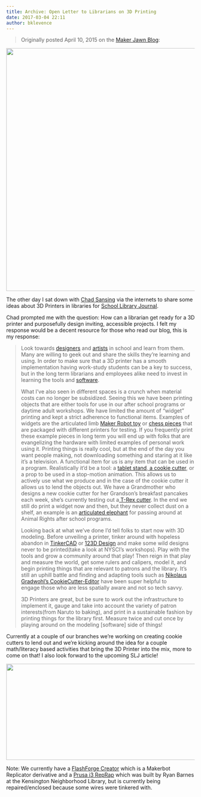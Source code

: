 ```yaml
---
title: Archive: Open Letter to Librarians on 3D Printing
date: 2017-03-04 22:11
author: bklevence
---
```

<blockquote>Originally posted April 10, 2015 on the <a href="http://makerjawn.org/blog/2015/04/10/open-letter-to-librarians-on-3d-printing/">Maker Jawn Blog</a>:</blockquote>
<img class="aligncenter size-full wp-image-282" src="http://mrklevence.files.wordpress.com/2017/03/capture.png" alt="" width="999" height="649" />

The other day I sat down with <a href="https://twitter.com/chadsansing">Chad Sansing</a> via the internets to share some ideas about 3D Printers in libraries for <a href="http://www.slj.com/">School Library Journal</a>.

Chad prompted me with the question: How can a librarian get ready for a 3D printer and purposefully design inviting, accessible projects. I felt my response would be a decent resource for those who read our blog, this is my response:
<blockquote>Look towards <a href="http://www.uarts.edu/academics/design/industrial-design">designers</a> and <a href="https://tyler.temple.edu/programs/metals-jewelry-cad-cam">artists</a> in school and learn from them. Many are willing to geek out and share the skills they’re learning and using. In order to make sure that a 3D printer has a smooth implementation having work-study students can be a key to success, but in the long term librarians and employees alike need to invest in learning the tools and <a href="https://www.youtube.com/watch?v=03Ju_LJlU3U">software</a>.

What I’ve also seen in different spaces is a crunch when material costs can no longer be subsidized. Seeing this we have been printing objects that are either tools for use in our after school programs or daytime adult workshops. We have limited the amount of “widget” printing and kept a strict adherence to functional items. Examples of widgets are the articulated limb <a href="https://www.thingiverse.com/thing:331035" target="_blank">Maker Robot toy</a> or <a href="https://www.youtube.com/watch?v=28qpXBLZHqk" target="_blank">chess pieces</a> that are packaged with different printers for testing. If you frequently print these example pieces in long term you will end up with folks that are evangelizing the hardware with limited examples of personal work using it. Printing things is really cool, but at the end of the day you want people making, not downloading something and staring at it like it’s a television. A functional item for us is any item that can be used in a program. Realistically it’d be a tool: a <a href="https://www.thingiverse.com/thing:16260" target="_blank">tablet stand</a>,<a href="http://www.shapeways.com/product/BXGQ349CP/t-rex"> a cookie cutter</a>, or a prop to be used in a stop-motion animation. This allows us to actively use what we produce and in the case of the cookie cutter it allows us to lend the objects out. We have a Grandmother who designs a new cookie cutter for her Grandson’s breakfast pancakes each week, she’s currently testing out a<a href="https://www.thingiverse.com/thing:749605" target="_blank"> T-Rex cutter</a>. In the end we still do print a widget now and then, but they never collect dust on a shelf, an example is an <a href="https://www.thingiverse.com/thing:257911" target="_blank">articulated elephant</a> for passing around at Animal Rights after school programs.

Looking back at what we’ve done I’d tell folks to start now with 3D modeling. Before unveiling a printer, tinker around with hopeless abandon in <a href="https://www.tinkercad.com/">TinkerCAD</a> or <a href="http://www.123dapp.com/design">123D Design</a> and make some wild designs never to be printed(take a look at NYSCI’s workshops). Play with the tools and grow a community around that play! Then reign in that play and measure the world, get some rulers and calipers, model it, and begin printing things that are relevant to patrons and the library. It’s still an uphill battle and finding and adapting tools such as <a href="http://www.local-guru.net/blog/pages/cookiecutter-editor" target="_blank">Nikolaus Gradwohl’s CookieCutter-Editor</a> have been super helpful to engage those who are less spatially aware and not so tech savvy.

3D Printers are great, but be sure to work out the infrastructure to implement it, gauge and take into account the variety of patron interests(from Naruto to baking), and print in a sustainable fashion by printing things for the library first. Measure twice and cut once by playing around on the modeling [software] side of things!</blockquote>
Currently at a couple of our branches we’re working on creating cookie cutters to lend out and we’re kicking around the idea for a couple math/literacy based activities that bring the 3D Printer into the mix, more to come on that! I also look forward to the upcoming SLJ article!

<img class="aligncenter size-full wp-image-283" src="http://mrklevence.files.wordpress.com/2017/03/capture2.png" alt="" width="595" height="257" />

Note: We currently have a <a href="http://www.ff3dp.com/">FlashForge Creator</a> which is a Makerbot Replicator derivative and a <a href="http://reprap.org/wiki/Prusa_i3">Prusa i3 RepRap</a> which was built by Ryan Barnes at the Kensington Neighborhood Library, but is currently being repaired/enclosed because some wires were tinkered with.
